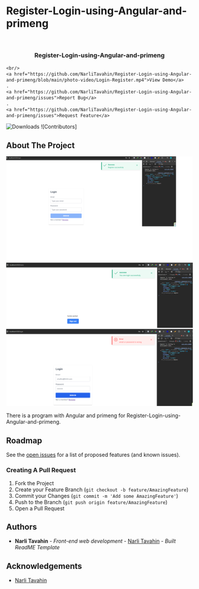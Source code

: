 # Register-Login-using-Angular-and-primeng

<br/>
<p align="center">
 

  <h3 align="center">Register-Login-using-Angular-and-primeng</h3>

  <p align="center">
    
    <br/>
    <a href="https://github.com/NarliTavahin/Register-Login-using-Angular-and-primeng/blob/main/photo-video/Login-Register.mp4">View Demo</a>
    .
    <a href="https://github.com/NarliTavahin/Register-Login-using-Angular-and-primeng/issues">Report Bug</a>
    .
    <a href="https://github.com/NarliTavahin/Register-Login-using-Angular-and-primeng/issues">Request Feature</a>
  </p>
</p>

![Downloads](https://img.shields.io/github/downloads/NarliTavahin/Register-Login-using-Angular-and-primeng/total) ![Contributors]



## About The Project

![Screen Shot](https://github.com/NarliTavahin/Register-Login-using-Angular-and-primeng/blob/main/photo-video/register.png)
![Screen Shot](https://github.com/NarliTavahin/Register-Login-using-Angular-and-primeng/blob/main/photo-video/login.png)
![Screen Shot](https://github.com/NarliTavahin/Register-Login-using-Angular-and-primeng/blob/main/photo-video/error.png)

There is a program with Angular and primeng for Register-Login-using-Angular-and-primeng.




## Roadmap

See the [open issues](https://github.com/NarliTavahin/Register-Login-using-Angular-and-primeng/issues) for a list of proposed features (and known issues).


### Creating A Pull Request

1. Fork the Project
2. Create your Feature Branch (`git checkout -b feature/AmazingFeature`)
3. Commit your Changes (`git commit -m 'Add some AmazingFeature'`)
4. Push to the Branch (`git push origin feature/AmazingFeature`)
5. Open a Pull Request


## Authors

* **Narli Tavahin** - *Front-end web development* - [Narli Tavahin](https://github.com/NarliTavahin/) - *Built ReadME Template*

## Acknowledgements

* [Narli Tavahin](https://github.com/NarliTavahin/) 
